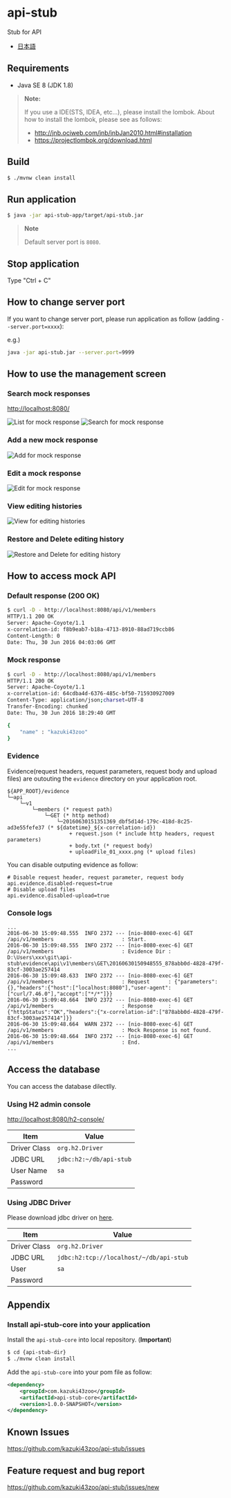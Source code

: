 # api-stub
Stub for API

* [日本語](./README_ja.md)

## Requirements

* Java SE 8 (JDK 1.8)

> **Note:**
>
> If you use a IDE(STS, IDEA, etc...), please install the lombok. About how to install the lombok, please see as follows:
>
> * http://jnb.ociweb.com/jnb/jnbJan2010.html#installation
> * https://projectlombok.org/download.html

## Build

```bash
$ ./mvnw clean install
```

## Run application

```bash
$ java -jar api-stub-app/target/api-stub.jar
```

> **Note**
> 
> Default server port is `8080`.

## Stop application

Type "Ctrl + C"

## How to change server port

If you want to change server port, please run application as follow (adding `--server.port=xxxx`):

e.g.)

```bash
java -jar api-stub.jar --server.port=9999
```

## How to use the management screen

### Search mock responses

[http://localhost:8080/](http://localhost:8080/)

![List for mock response](material/list-screen.png)
![Search for mock response](material/list-screen-searched.png)

### Add a new mock response

![Add for mock response](material/create-screen.png)

### Edit a mock response

![Edit for mock response](material/edit-screen.png)

### View editing histories

![View for editing histories](material/list-history-screen.png)

### Restore and Delete editing history

![Restore and Delete for editing history](material/history-screen.png)

## How to access mock API

### Default response (200 OK)

```bash
$ curl -D - http://localhost:8080/api/v1/members
HTTP/1.1 200 OK
Server: Apache-Coyote/1.1
x-correlation-id: f8b9eab7-b18a-4713-8910-88ad719ccb86
Content-Length: 0
Date: Thu, 30 Jun 2016 04:03:06 GMT

```

### Mock response

```bash
$ curl -D - http://localhost:8080/api/v1/members
HTTP/1.1 200 OK
Server: Apache-Coyote/1.1
x-correlation-id: 64cdba4d-6376-485c-bf50-715930927009
Content-Type: application/json;charset=UTF-8
Transfer-Encoding: chunked
Date: Thu, 30 Jun 2016 18:29:40 GMT

{
    "name" : "kazuki43zoo"
}
```

### Evidence

Evidence(request headers, request parameters, request body and upload files) are outouting the `evidence` directory on your application root.

```text
${APP_ROOT}/evidence
└─api
    └─v1
        └─members (* request path)
            └─GET (* http method)
                └─20160630151351369_dbf5d14d-179c-418d-8c25-ad3e55fefe37 (* ${datetime}_${x-correlation-id})
                    + request.json (* include http headers, request parameters)
                    + body.txt (* request body)
                    + uploadFile_01_xxxx.png (* upload files)
```

You can disable outputing evidence as follow:

```properties
# Disable request header, request parameter, request body
api.evidence.disabled-request=true
# Disable upload files
api.evidence.disabled-upload=true
```

### Console logs

```text
...
2016-06-30 15:09:48.555  INFO 2372 --- [nio-8080-exec-6] GET /api/v1/members                      : Start.
2016-06-30 15:09:48.555  INFO 2372 --- [nio-8080-exec-6] GET /api/v1/members                      : Evidence Dir : D:\Users\xxx\git\api-stub\evidence\api\v1\members\GET\20160630150948555_878abb0d-4828-479f-83cf-3003ae257414
2016-06-30 15:09:48.633  INFO 2372 --- [nio-8080-exec-6] GET /api/v1/members                      : Request      : {"parameters":{},"headers":{"host":["localhost:8080"],"user-agent":["curl/7.46.0"],"accept":["*/*"]}}
2016-06-30 15:09:48.664  INFO 2372 --- [nio-8080-exec-6] GET /api/v1/members                      : Response     : {"httpStatus":"OK","headers":{"x-correlation-id":["878abb0d-4828-479f-83cf-3003ae257414"]}}
2016-06-30 15:09:48.664  WARN 2372 --- [nio-8080-exec-6] GET /api/v1/members                      : Mock Response is not found.
2016-06-30 15:09:48.664  INFO 2372 --- [nio-8080-exec-6] GET /api/v1/members                      : End.
...
```

## Access the database

You can access the database dilectlly.

### Using H2 admin console

[http://localhost:8080/h2-console/](http://localhost:8080/h2-console/)

| Item | Value |
| ---- | ----- |
| Driver Class | `org.h2.Driver` |
| JDBC URL | `jdbc:h2:~/db/api-stub` |
| User Name | `sa` |
| Password | |

### Using JDBC Driver

Please download jdbc driver on [here](http://repo2.maven.org/maven2/com/h2database/h2/1.4.191/h2-1.4.191.jar).

| Item | Value |
| ---- | ----- |
| Driver Class | `org.h2.Driver` |
| JDBC URL | `jdbc:h2:tcp://localhost/~/db/api-stub` |
| User | `sa` |
| Password | |


## Appendix

### Install api-stub-core into your application

Install the `api-stub-core` into local repository. (**Important**)

```bash
$ cd {api-stub-dir}
$ ./mvnw clean install
```

Add the `api-stub-core` into your pom file as follow:

```xml
<dependency>
    <groupId>com.kazuki43zoo</groupId>
    <artifactId>api-stub-core</artifactId>
    <version>1.0.0-SNAPSHOT</version>
</dependency>
```

## Known Issues

https://github.com/kazuki43zoo/api-stub/issues

## Feature request and bug report

https://github.com/kazuki43zoo/api-stub/issues/new

